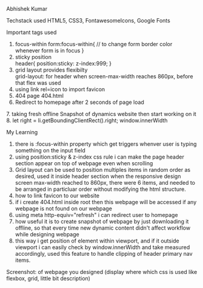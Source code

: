 Abhishek Kumar

Techstack used 
		HTML5, CSS3, FontawesomeIcons, Google Fonts

Important tags used
  1. focus-within
		form:focus-within{
      // to change form border color whenever form is in focus
    }
  2. sticky position  
    header{
      position:sticky:
      z-index:999;
    }
  3. grid layout provides flexibilty  
    grid-layout: for header when screen-max-width reaches 860px, before that flex was used
  4. using link rel=icon to import favicon      
    <link rel="icon" href="favicon.svg">
  5. 404 page 
    404.html
  6. Redirect to homepage after 2 seconds of page load
   <meta http-equiv="refresh" content="2;url=/AmazonClone/homepage/index.html">
  7. taking fresh offline Snapshot of dynamics website then start working on it
  8. let right = li.getBoundingClientRect().right;
      window.innerWidth


My Learning 
  1. there is :focus-within property which get triggers whenver user is typing something on the input field 
  2. using position:sticky & z-index css rule i can make the page header section appear on top of webpage even when scrolling
  3. Grid layout can be used to position multiples items in random order as desired, used it inside header section when the responsive design screen max-width reached to 860px, there were 6 items, and needed to be arranged in particluar order without modifying the html structure.
  4. how to link favicon to our website
  5. if i create 404.html inside root then this webpage will be accessed if any webpage is not found on our webpage
  6. using meta http-equiv="refresh" i can redirect user to homepage
  7. how useful it is to create snapshot of webpage by just downloading it offline, so that every time new dynamic content didn't affect workflow while designing webpage
  8. this way i get position of element within viewport, and if it outside viewport i can easily check by window.innerWidth and take measured accordingly, used this feature to handle clipping of header primary nav items.


Screenshot:
		of webpage you designed (display where which css is used like flexbox, grid, little bit description)

